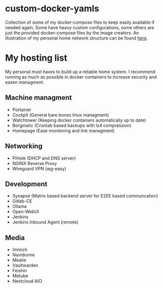 # custom-docker-yamls
Collection of some of my docker-compose files to keep easily available if needed again. Some have heavy custom configurations, some others are just the provided docker-compose files by the image creators.
An illustration of my personal home network structure can be found [here](https://github.com/Ebenwaldner-Mario/custom-docker-yamls/blob/main/home-network.pdf).

# My hosting list
My personal must haves to build up a reliable home system. I recommend running as much as possible in docker containers to increase security and easen managment.

## Machine managment
- Portainer
- Cockpit (General bare bones linux managment)
- Watchtower (Keeping docker containers automatically up to date)
- Borgmatic (Crontab based backups with lz4 compression)
- Homepage (Ease monitoring and link managment)

## Networking
- PiHole (DHCP and DNS server)
- NGINX Reverse Proxy
- Wireguard VPN (wg-easy)

## Development
- Synapse (Matrix based backend server for E2EE based communcation)
- Gitlab-CE
- Ollama
- Open-WebUI
- Jenkins
- Jenkins Inbound Agent (remote)

## Media
- Immich
- Navidrome
- Mealie
- Vaultwarden
- Feishin
- Metube
- Nextcloud AIO
